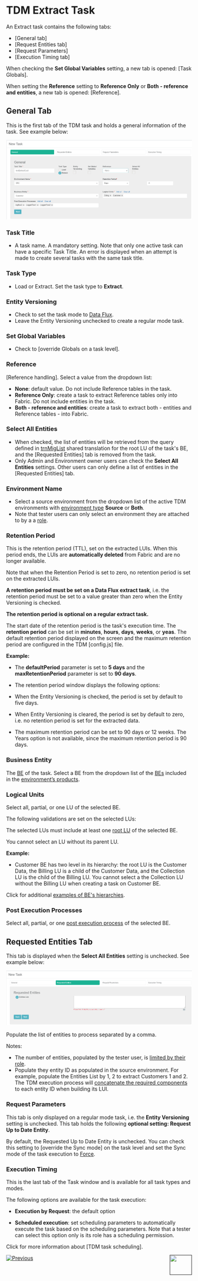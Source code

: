 # TDM Extract Task

An Extract task contains the following tabs:

- [General tab]
- [Request Entities tab]
- [Request Parameters]
- [Execution Timing tab]

When checking the **Set Global Variables** setting, a new tab is opened: [Task Globals].

When setting the **Reference** setting to **Reference Only** or **Both - reference and entities**, a new tab is opened: [Reference].

## General Tab

This is the first tab of the TDM task and holds a general information of the task. See example below:

![general tab](images/extract_task_general_tab.png)

### Task Title

- A task name. A mandatory setting. Note that only one active task can have a specific Task Title. An error is displayed when an attempt is made to create several tasks with the same task title.

### Task Type

- Load or Extract. Set the task type to **Extract**.

### Entity Versioning

- Check to set the task mode to [Data Flux](15_data_flux_task.md). 
- Leave the Entity Versioning unchecked to create a regular mode task.

### Set Global Variables 

- Check to [override Globals on a task level].

### Reference 

[Reference handling]. Select a value from the dropdown list:

- **None**: default value. Do not include Reference tables in the task.
- **Reference Only**: create a task to extract Reference tables only into Fabric. Do not include entities in the task.
- **Both - reference and entities**: create a task to extract both - entities and Reference tables - into Fabric.

### Select All Entities 

- When checked, the list of entities will be retrieved from the query defined in [trnMigList](/articles/TDM/tdm_implementation/04_fabric_tdm_library.md#trnmigratelist) shared translation for the root LU of the task's BE, and the [Requested Entities] tab is removed from the task.
- Only Admin and Environment owner users can check the **Select All Entities** settings. Other users can only define a list of entities in the [Requested Entities] tab.

### Environment Name

- Select a source environment from the dropdown list of the active TDM environments with [environment type](08_environment_window_general_information.md#environment-type) **Source** or **Both**. 
- Note that tester users can only select an environment they are attached to by a a [role](10_environment_roles_tab.md).

### Retention Period

This is the retention period (TTL), set on the extracted LUIs. When this period ends, the LUIs are **automatically deleted** from Fabric and are no longer available. 

Note that when the Retention Period is set to zero, no retention period is set on the extracted LUIs.

**A retention period must be set on a Data Flux extract task**, i.e. the retention period must be set to a value greater than zero  when the Entity Versioning is checked.

**The retention period is optional on a regular extract task.**

The start date of the retention period is the task's execution time. The **retention period** can be set in **minutes**, **hours**, **days**, **weeks**, or **yeas**. The default retention period displayed on the screen and the maximum retention period are configured in the TDM [config.js] file.

**Example:** 

- The **defaultPeriod** parameter is set to **5 days** and the **maxRetentionPeriod** parameter is set to **90 days**.

-  The retention period window displays the following options:
  - When the Entity Versioning is checked, the period is set by default to five days.
  - When Entity Versioning is cleared, the period is set by default to zero, i.e. no retention period is set for the extracted data. 
  - The maximum retention period can be set to 90 days or 12 weeks.  The Years option is not available, since the maximum retention period is 90 days.

### Business Entity

The [BE](04_tdm_gui_business_entity_window.md) of the task. Select a BE from the dropdown list of the [BEs](05_tdm_gui_product_window.md#be-and-lu-product-relationship) included in the [environment’s products](11_environment_products_tab.md). 

### Logical Units

Select all, partial, or one LU of the selected BE. 

The following validations are set on the selected LUs:

The selected LUs must include at least one [root LU](/articles/TDM/tdm_overview/03_business_entity_overview.md#root-lu) of the selected BE. 

You cannot select an LU without its parent LU. 

**Example:**

- Customer BE has two level in its hierarchy: the  root LU is the Customer Data, the Billing LU is a child of the Customer Data, and the Collection LU is the child of the Billing LU. You cannot select a the Collection LU without the Billing LU when creating a task on Customer BE.

Click for additional [examples of BE's hierarchies](/articles/TDM/tdm_overview/03_business_entity_overview.md).

### Post Execution Processes

Select all, partial, or one [post execution process](04_tdm_gui_business_entity_window.md#post-execution-processes-tab) of the selected BE.

## Requested Entities Tab

This tab is displayed when the **Select All Entities** setting is unchecked. See example below:

![requested entities](images/extract_task_requested_entities_tab.png)

Populate the list of entities to process separated by a comma. 

Notes:

- The number of entities, populated by the tester user, is [limited by their role](10_environment_roles_tab.md#read-and-write-and-number-of-entities). 
- Populate they entity ID as populated in the source environment. For example, populate the Entities List by 1, 2 to extract Customers 1 and 2. The TDM execution process will [concatenate the required components](/articles/TDM/tdm_implementation/01_tdm_set_instance_per_env_and_version.md) to each entity ID when building its LUI.

### Request Parameters

This tab is only displayed on a regular mode task, i.e. the **Entity Versioning** setting is unchecked.  This tab holds the following **optional setting: Request Up to Date Entity**. 

By default, the Requested Up to Date Entity is unchecked. You can check this setting to [override the Sync mode] on the task level and set the Sync mode of the task execution to [Force](articles/14_sync_LU_instance/02_sync_modes.md).

### Execution Timing

This is the last tab of the Task window and is available for all task types and modes.

The following options are available  for the task execution:

- **Execution by Request**: the default option

- **Scheduled execution**: set scheduling parameters to automatically execute the task based on the scheduling parameters. Note that a tester can select this option only is its role has a scheduling permission.

Click for more information about [TDM task scheduling].



 [![Previous](/articles/images/Previous.png)](15_data_flux_task.md)[<img align="right" width="60" height="54" src="/articles/images/Next.png">]()

